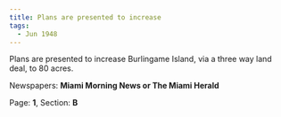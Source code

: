 ```yaml
---  
title: Plans are presented to increase  
tags:  
  - Jun 1948  
---  
```

  
Plans are presented to increase Burlingame Island, via a three way land deal, to 80 acres.  
  
Newspapers: **Miami Morning News or The Miami Herald**  
  
Page: **1**, Section: **B** 
